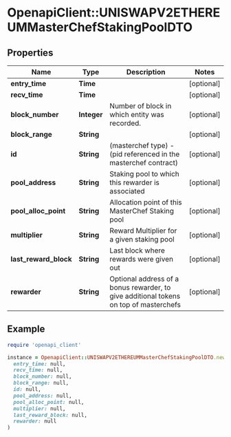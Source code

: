# OpenapiClient::UNISWAPV2ETHEREUMMasterChefStakingPoolDTO

## Properties

| Name | Type | Description | Notes |
| ---- | ---- | ----------- | ----- |
| **entry_time** | **Time** |  | [optional] |
| **recv_time** | **Time** |  | [optional] |
| **block_number** | **Integer** | Number of block in which entity was recorded. | [optional] |
| **block_range** | **String** |  | [optional] |
| **id** | **String** | (masterchef type) - (pid referenced in the masterchef contract) | [optional] |
| **pool_address** | **String** | Staking pool to which this rewarder is associated | [optional] |
| **pool_alloc_point** | **String** | Allocation point of this MasterChef Staking pool | [optional] |
| **multiplier** | **String** | Reward Multiplier for a given staking pool | [optional] |
| **last_reward_block** | **String** | Last block where rewards were given out | [optional] |
| **rewarder** | **String** | Optional address of a bonus rewarder, to give additional tokens on top of masterchefs | [optional] |

## Example

```ruby
require 'openapi_client'

instance = OpenapiClient::UNISWAPV2ETHEREUMMasterChefStakingPoolDTO.new(
  entry_time: null,
  recv_time: null,
  block_number: null,
  block_range: null,
  id: null,
  pool_address: null,
  pool_alloc_point: null,
  multiplier: null,
  last_reward_block: null,
  rewarder: null
)
```

